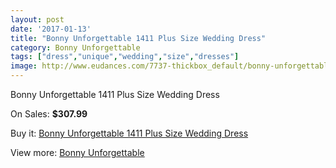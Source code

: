 ```yaml
---
layout: post
date: '2017-01-13'
title: "Bonny Unforgettable 1411 Plus Size Wedding Dress"
category: Bonny Unforgettable
tags: ["dress","unique","wedding","size","dresses"]
image: http://www.eudances.com/7737-thickbox_default/bonny-unforgettable-1411-plus-size-wedding-dress.jpg
---
```

Bonny Unforgettable 1411 Plus Size Wedding Dress

On Sales: **$307.99**
<a href="https://www.eudances.com/en/bonny-unforgettable/2734-bonny-unforgettable-1411-plus-size-wedding-dress.html"><amp-img layout="responsive" width="600" height="600" src="//www.eudances.com/7737-thickbox_default/bonny-unforgettable-1411-plus-size-wedding-dress.jpg" alt="Bonny Unforgettable 1411 Plus Size Wedding Dress 0" /></a>
<a href="https://www.eudances.com/en/bonny-unforgettable/2734-bonny-unforgettable-1411-plus-size-wedding-dress.html"><amp-img layout="responsive" width="600" height="600" src="//www.eudances.com/7739-thickbox_default/bonny-unforgettable-1411-plus-size-wedding-dress.jpg" alt="Bonny Unforgettable 1411 Plus Size Wedding Dress 1" /></a>
<a href="https://www.eudances.com/en/bonny-unforgettable/2734-bonny-unforgettable-1411-plus-size-wedding-dress.html"><amp-img layout="responsive" width="600" height="600" src="//www.eudances.com/7738-thickbox_default/bonny-unforgettable-1411-plus-size-wedding-dress.jpg" alt="Bonny Unforgettable 1411 Plus Size Wedding Dress 2" /></a>

Buy it: [Bonny Unforgettable 1411 Plus Size Wedding Dress](https://www.eudances.com/en/bonny-unforgettable/2734-bonny-unforgettable-1411-plus-size-wedding-dress.html "Bonny Unforgettable 1411 Plus Size Wedding Dress")

View more: [Bonny Unforgettable](https://www.eudances.com/en/41-bonny-unforgettable "Bonny Unforgettable")